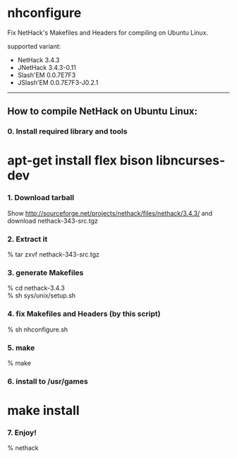 nhconfigure
===========

Fix NetHack's Makefiles and Headers for compiling on Ubuntu Linux.

supported variant:

* NetHack 3.4.3
* JNetHack 3.4.3-0.11
* Slash'EM 0.0.7E7F3
* JSlash'EM 0.0.7E7F3-J0.2.1

----

## How to compile NetHack on Ubuntu Linux:

### 0. Install required library and tools

 # apt-get install flex bison libncurses-dev

### 1. Download tarball

Show http://sourceforge.net/projects/nethack/files/nethack/3.4.3/ and download nethack-343-src.tgz

### 2. Extract it

% tar zxvf nethack-343-src.tgz

### 3. generate Makefiles

% cd nethack-3.4.3  
% sh sys/unix/setup.sh

### 4. fix Makefiles and Headers (by this script)

% sh nhconfigure.sh

### 5. make

% make

### 6. install to /usr/games

 # make install

### 7. Enjoy!

% nethack
